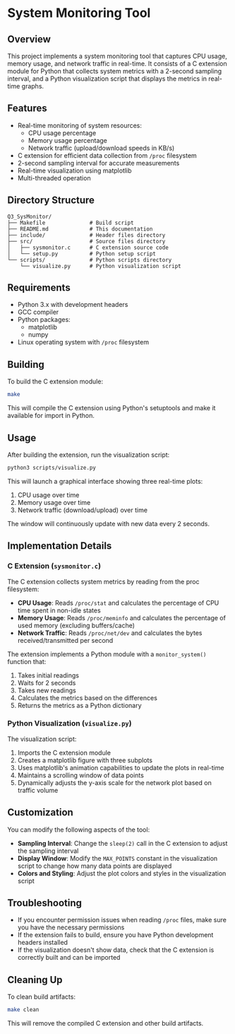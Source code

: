 # System Monitoring Tool

## Overview

This project implements a system monitoring tool that captures CPU usage, memory usage, and network traffic in real-time. It consists of a C extension module for Python that collects system metrics with a 2-second sampling interval, and a Python visualization script that displays the metrics in real-time graphs.

## Features

- Real-time monitoring of system resources:
  - CPU usage percentage
  - Memory usage percentage
  - Network traffic (upload/download speeds in KB/s)
- C extension for efficient data collection from `/proc` filesystem
- 2-second sampling interval for accurate measurements
- Real-time visualization using matplotlib
- Multi-threaded operation

## Directory Structure

```
Q3_SysMonitor/
├── Makefile              # Build script
├── README.md             # This documentation
├── include/              # Header files directory
├── src/                  # Source files directory
│   ├── sysmonitor.c      # C extension source code
│   └── setup.py          # Python setup script
└── scripts/              # Python scripts directory
    └── visualize.py      # Python visualization script
```

## Requirements

- Python 3.x with development headers
- GCC compiler
- Python packages:
  - matplotlib
  - numpy
- Linux operating system with `/proc` filesystem

## Building

To build the C extension module:

```bash
make
```

This will compile the C extension using Python's setuptools and make it available for import in Python.

## Usage

After building the extension, run the visualization script:

```bash
python3 scripts/visualize.py
```

This will launch a graphical interface showing three real-time plots:
1. CPU usage over time
2. Memory usage over time
3. Network traffic (download/upload) over time

The window will continuously update with new data every 2 seconds.

## Implementation Details

### C Extension (`sysmonitor.c`)

The C extension collects system metrics by reading from the proc filesystem:

- **CPU Usage**: Reads `/proc/stat` and calculates the percentage of CPU time spent in non-idle states
- **Memory Usage**: Reads `/proc/meminfo` and calculates the percentage of used memory (excluding buffers/cache)
- **Network Traffic**: Reads `/proc/net/dev` and calculates the bytes received/transmitted per second

The extension implements a Python module with a `monitor_system()` function that:
1. Takes initial readings
2. Waits for 2 seconds
3. Takes new readings
4. Calculates the metrics based on the differences
5. Returns the metrics as a Python dictionary

### Python Visualization (`visualize.py`)

The visualization script:
1. Imports the C extension module
2. Creates a matplotlib figure with three subplots
3. Uses matplotlib's animation capabilities to update the plots in real-time
4. Maintains a scrolling window of data points
5. Dynamically adjusts the y-axis scale for the network plot based on traffic volume

## Customization

You can modify the following aspects of the tool:

- **Sampling Interval**: Change the `sleep(2)` call in the C extension to adjust the sampling interval
- **Display Window**: Modify the `MAX_POINTS` constant in the visualization script to change how many data points are displayed
- **Colors and Styling**: Adjust the plot colors and styles in the visualization script

## Troubleshooting

- If you encounter permission issues when reading `/proc` files, make sure you have the necessary permissions
- If the extension fails to build, ensure you have Python development headers installed
- If the visualization doesn't show data, check that the C extension is correctly built and can be imported

## Cleaning Up

To clean build artifacts:

```bash
make clean
```

This will remove the compiled C extension and other build artifacts.
